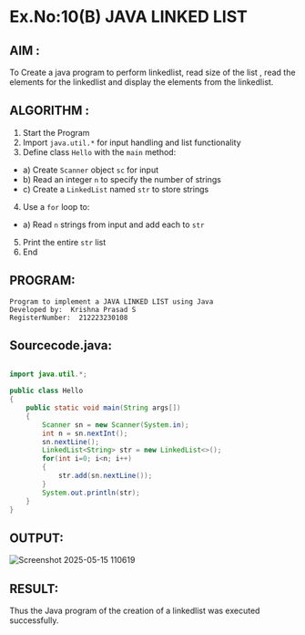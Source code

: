# Ex.No:10(B) JAVA LINKED LIST
## AIM :
To Create a java program to perform linkedlist, read size of the list , read the elements for the linkedlist and display the elements from the linkedlist.


## ALGORITHM :
1.	Start the Program
2.	Import `java.util.*` for input handling and list functionality
3.	Define class `Hello` with the `main` method:
-	a) Create `Scanner` object `sc` for input
-	b) Read an integer `n` to specify the number of strings
-	c) Create a `LinkedList` named `str` to store strings
4.	Use a `for` loop to:
-	a) Read `n` strings from input and add each to `str`
5.	Print the entire `str` list
6.	End



## PROGRAM:
 ```
Program to implement a JAVA LINKED LIST using Java
Developed by:  Krishna Prasad S
RegisterNumber:  212223230108
```

## Sourcecode.java:
```java

import java.util.*;

public class Hello
{
    public static void main(String args[])
    {
        Scanner sn = new Scanner(System.in);
        int n = sn.nextInt();
        sn.nextLine();
        LinkedList<String> str = new LinkedList<>();
        for(int i=0; i<n; i++)
        {
            str.add(sn.nextLine());
        }
        System.out.println(str);
    }
}

```






## OUTPUT:

![Screenshot 2025-05-15 110619](https://github.com/user-attachments/assets/e57de9fc-6d81-43b7-9661-45a30e1be52e)


## RESULT:
Thus the Java program of the creation of a linkedlist was executed successfully.





